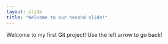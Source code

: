 ```yaml
---
layout: slide
title: "Welcome to our second slide!"
---
```

Welcome to my first Git project!
Use the left arrow to go back!
